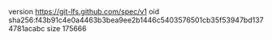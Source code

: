 version https://git-lfs.github.com/spec/v1
oid sha256:f43b91c4e0a4463b3bea9ee2b1446c5403576501cb35f53947bd1374781acabc
size 175666
